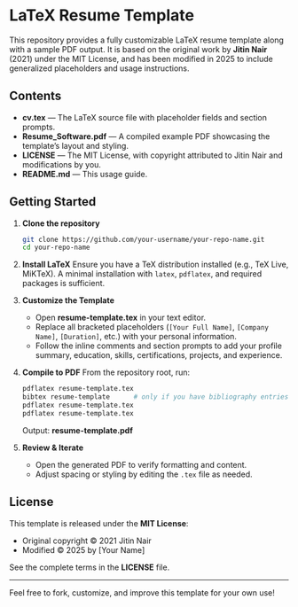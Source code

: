 # LaTeX Resume Template

This repository provides a fully customizable LaTeX resume template along with a sample PDF output. It is based on the original work by **Jitin Nair** (2021) under the MIT License, and has been modified in 2025 to include generalized placeholders and usage instructions.

## Contents

- **cv.tex** — The LaTeX source file with placeholder fields and section prompts.
- **Resume_Software.pdf** — A compiled example PDF showcasing the template’s layout and styling.
- **LICENSE** — The MIT License, with copyright attributed to Jitin Nair and modifications by you.
- **README.md** — This usage guide.

## Getting Started

1. **Clone the repository**
   ```bash
   git clone https://github.com/your-username/your-repo-name.git
   cd your-repo-name
   ```

2. **Install LaTeX**
   Ensure you have a TeX distribution installed (e.g., TeX Live, MiKTeX). A minimal installation with `latex`, `pdflatex`, and required packages is sufficient.

3. **Customize the Template**
   - Open **resume-template.tex** in your text editor.
   - Replace all bracketed placeholders (`[Your Full Name]`, `[Company Name]`, `[Duration]`, etc.) with your personal information.
   - Follow the inline comments and section prompts to add your profile summary, education, skills, certifications, projects, and experience.

4. **Compile to PDF**
   From the repository root, run:
   ```bash
   pdflatex resume-template.tex
   bibtex resume-template      # only if you have bibliography entries
   pdflatex resume-template.tex
   pdflatex resume-template.tex
   ```
   Output: **resume-template.pdf**

5. **Review & Iterate**
   - Open the generated PDF to verify formatting and content.
   - Adjust spacing or styling by editing the `.tex` file as needed.

## License

This template is released under the **MIT License**:

- Original copyright © 2021 Jitin Nair
- Modified © 2025 by [Your Name]

See the complete terms in the **LICENSE** file.

---

Feel free to fork, customize, and improve this template for your own use!
